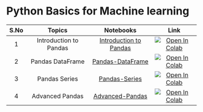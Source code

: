 # Python Basics for Machine learning

| S.No |  Topics                                  | Notebooks                                                             |  Link                |
|:----:|    :------------:                        |     :--------------:                                                  |    :--------:        |
|1| Introduction to Pandas | [Introduction to Pandas](Pandas_Introduction.ipynb) | [![Open In Colab](https://colab.research.google.com/assets/colab-badge.svg)](https://colab.research.google.com/github/rbg-research/AI-Training/blob/main/python/Pandas/Pandas_Introduction.ipynb) |
|2| Pandas DataFrame | [Pandas-DataFrame](Pandas_DataFrame.ipynb) | [![Open In Colab](https://colab.research.google.com/assets/colab-badge.svg)](https://colab.research.google.com/github/rbg-research/AI-Training/blob/main/python/Pandas/Pandas_DataFrame.ipynb) |
|3| Pandas Series | [Pandas-Series](Pandas_Series.ipynb) | [![Open In Colab](https://colab.research.google.com/assets/colab-badge.svg)](https://colab.research.google.com/github/rbg-research/AI-Training/blob/main/python/Pandas/Pandas_Series.ipynb) |
|4| Advanced Pandas | [Advanced-Pandas](Advanced_Pandas.ipynb) | [![Open In Colab](https://colab.research.google.com/assets/colab-badge.svg)](https://colab.research.google.com/github/rbg-research/AI-Training/blob/main/python/Pandas/Advanced_Pandas%20.ipynb) |
